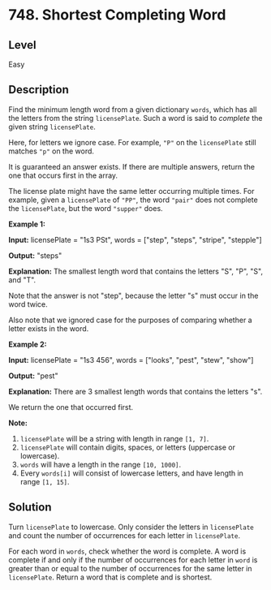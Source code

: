 # 748. Shortest Completing Word
## Level
Easy

## Description
Find the minimum length word from a given dictionary `words`, which has all the letters from the string `licensePlate`. Such a word is said to *complete* the given string `licensePlate`.

Here, for letters we ignore case. For example, `"P"` on the `licensePlate` still matches `"p"` on the word.

It is guaranteed an answer exists. If there are multiple answers, return the one that occurs first in the array.

The license plate might have the same letter occurring multiple times. For example, given a `licensePlate` of `"PP"`, the word `"pair"` does not complete the `licensePlate`, but the word `"supper"` does.

**Example 1:**

**Input:** licensePlate = "1s3 PSt", words = ["step", "steps", "stripe", "stepple"]

**Output:** "steps"

**Explanation:** The smallest length word that contains the letters "S", "P", "S", and "T".

Note that the answer is not "step", because the letter "s" must occur in the word twice.

Also note that we ignored case for the purposes of comparing whether a letter exists in the word.

**Example 2:**

**Input:** licensePlate = "1s3 456", words = ["looks", "pest", "stew", "show"]

**Output:** "pest"

**Explanation:** There are 3 smallest length words that contains the letters "s".

We return the one that occurred first.

**Note:**
1. `licensePlate` will be a string with length in range `[1, 7]`.
2. `licensePlate` will contain digits, spaces, or letters (uppercase or lowercase).
3. `words` will have a length in the range `[10, 1000]`.
4. Every `words[i]` will consist of lowercase letters, and have length in range `[1, 15]`.

## Solution
Turn `licensePlate` to lowercase. Only consider the letters in `licensePlate` and count the number of occurrences for each letter in `licensePlate`.

For each word in `words`, check whether the word is complete. A word is complete if and only if the number of occurrences for each letter in `word` is greater than or equal to the number of occurrences for the same letter in `licensePlate`. Return a word that is complete and is shortest.
